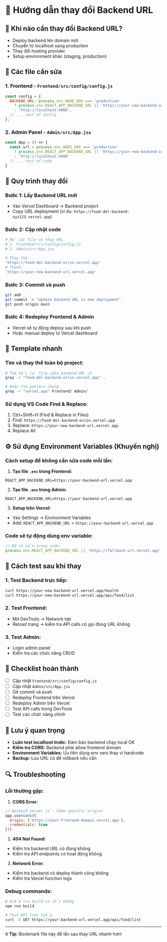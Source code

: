 # 🔗 Hướng dẫn thay đổi Backend URL

## 📍 **Khi nào cần thay đổi Backend URL?**

- Deploy backend lên domain mới
- Chuyển từ localhost sang production
- Thay đổi hosting provider
- Setup environment khác (staging, production)

## 📂 **Các file cần sửa**

### 1. **Frontend** - `Frontend/src/config/config.js`
```javascript
const config = {
  BACKEND_URL: process.env.NODE_ENV === 'production' 
    ? process.env.REACT_APP_BACKEND_URL || 'https://your-new-backend-url.vercel.app'  // ← SỬA ĐÂY
    : 'http://localhost:4000',
  // ... rest of config
};
```

### 2. **Admin Panel** - `Admin/src/App.jsx`
```javascript
const App = () => {
  const url = process.env.NODE_ENV === 'production' 
    ? process.env.REACT_APP_BACKEND_URL || 'https://your-new-backend-url.vercel.app'  // ← SỬA ĐÂY
    : 'http://localhost:4000'
  // ... rest of code
}
```

## 🔄 **Quy trình thay đổi**

### **Bước 1: Lấy Backend URL mới**
- Vào Vercel Dashboard → Backend project
- Copy URL deployment (ví dụ: `https://food-del-backend-xyz123.vercel.app`)

### **Bước 2: Cập nhật code**
```bash
# Mở các file và thay URL:
# 1. Frontend/src/config/config.js
# 2. Admin/src/App.jsx

# Thay thế:
'https://food-del-backend-orcin.vercel.app'
# Thành:
'https://your-new-backend-url.vercel.app'
```

### **Bước 3: Commit và push**
```bash
git add .
git commit -m "Update backend URL to new deployment"
git push origin main
```

### **Bước 4: Redeploy Frontend & Admin**
- Vercel sẽ tự động deploy sau khi push
- Hoặc manual deploy từ Vercel dashboard

## 🎯 **Template nhanh**

### **Tìm và thay thế toàn bộ project:**
```bash
# Tìm tất cả file chứa backend URL cũ
grep -r "food-del-backend-orcin.vercel.app" .

# Hoặc tìm pattern chung
grep -r "vercel.app" Frontend/ Admin/
```

### **Sử dụng VS Code Find & Replace:**
1. Ctrl+Shift+H (Find & Replace in Files)
2. Find: `https://food-del-backend-orcin.vercel.app`
3. Replace: `https://your-new-backend-url.vercel.app`
4. Replace All

## ⚙️ **Sử dụng Environment Variables (Khuyến nghị)**

### **Cách setup để không cần sửa code mỗi lần:**

1. **Tạo file `.env` trong Frontend:**
```env
REACT_APP_BACKEND_URL=https://your-backend-url.vercel.app
```

2. **Tạo file `.env` trong Admin:**
```env
REACT_APP_BACKEND_URL=https://your-backend-url.vercel.app
```

3. **Setup trên Vercel:**
- Vào Settings → Environment Variables
- Add: `REACT_APP_BACKEND_URL` = `https://your-backend-url.vercel.app`

### **Code sẽ tự động dùng env variable:**
```javascript
// Đã có sẵn trong code:
process.env.REACT_APP_BACKEND_URL || 'https://fallback-url.vercel.app'
```

## 🧪 **Cách test sau khi thay**

### **1. Test Backend trực tiếp:**
```bash
curl https://your-new-backend-url.vercel.app/health
curl https://your-new-backend-url.vercel.app/api/food/list
```

### **2. Test Frontend:**
- Mở DevTools → Network tab
- Reload trang → kiểm tra API calls có gọi đúng URL không

### **3. Test Admin:**
- Login admin panel
- Kiểm tra các chức năng CRUD

## 🚨 **Checklist hoàn thành**

- [ ] Cập nhật `Frontend/src/config/config.js`
- [ ] Cập nhật `Admin/src/App.jsx`
- [ ] Git commit và push
- [ ] Redeploy Frontend trên Vercel
- [ ] Redeploy Admin trên Vercel
- [ ] Test API calls trong DevTools
- [ ] Test các chức năng chính

## 📝 **Lưu ý quan trọng**

- **Luôn test localhost trước:** Đảm bảo backend chạy local OK
- **Kiểm tra CORS:** Backend phải allow frontend domain
- **Environment Variables:** Ưu tiên dùng env vars thay vì hardcode
- **Backup:** Lưu URL cũ để rollback nếu cần

## 🔍 **Troubleshooting**

### **Lỗi thường gặp:**

1. **CORS Error:**
```javascript
// Backend server.js - thêm specific origins
app.use(cors({
  origin: ['https://your-frontend-domain.vercel.app'],
  credentials: true
}))
```

2. **404 Not Found:**
- Kiểm tra backend URL có đúng không
- Kiểm tra API endpoints có hoạt động không

3. **Network Error:**
- Kiểm tra backend có deploy thành công không
- Kiểm tra Vercel function logs

### **Debug commands:**
```bash
# Kiểm tra build có lỗi không
npm run build

# Test API trực tiếp
curl -X GET https://your-backend-url.vercel.app/api/food/list
```

---
**💡 Tip:** Bookmark file này để lần sau thay URL nhanh hơn!
